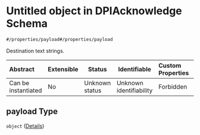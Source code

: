 # Untitled object in DPIAcknowledge Schema

```txt
#/properties/payload#/properties/payload
```

Destination text strings.


| Abstract            | Extensible | Status         | Identifiable            | Custom Properties | Additional Properties | Access Restrictions | Defined In                                                                                                |
| :------------------ | ---------- | -------------- | ----------------------- | :---------------- | --------------------- | ------------------- | --------------------------------------------------------------------------------------------------------- |
| Can be instantiated | No         | Unknown status | Unknown identifiability | Forbidden         | Allowed               | none                | [dpi-acknowledge.json\*](../../schema/proprietary-extensions/dpi-acknowledge.json "open original schema") |

## payload Type

`object` ([Details](dpi-acknowledge-properties-payload.md))
